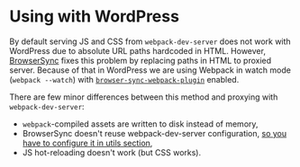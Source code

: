 # Using with WordPress

By default serving JS and CSS from `webpack-dev-server` does not work with
WordPress due to absolute URL paths hardcoded in HTML. However,
[BrowserSync](https://www.browsersync.io/) fixes this problem by replacing paths
in HTML to proxied server. Because of that in WordPress we are using Webpack in
watch mode (`webpack --watch`) with
[`browser-sync-webpack-plugin`](https://github.com/Va1/browser-sync-webpack-plugin)
enabled.

There are few minor differences between this method and proxying with
`webpack-dev-server`:

* `webpack`-compiled assets are written to disk instead of memory,
* BrowserSync doesn't reuse webpack-dev-server configuration, [so you have to
  configure it in utils section](utils.md),
* JS hot-reloading doesn't work (but CSS works).

